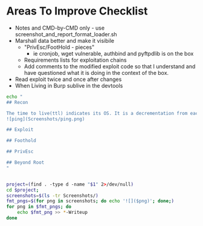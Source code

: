 # Areas To Improve Checklist

- Notes and CMD-by-CMD only - use screenshot_and_report_format_loader.sh
- Marshall data better and make it visibile
	- "PrivEsc/FootHold - pieces" 
		-  ie cronjob, wget vulnerable, authbind and pyftpdlib is on the box
	 - Requirements lists for exploitation chains
	 - Add comments to the modified exploit code so that I understand and have questioned what it is doing in the context of the box.
- Read exploit twice and once after changes
- When Living in Burp sublive in the devtools 


```bash
echo "
## Recon

The time to live(ttl) indicates its OS. It is a decrementation from each hop back to original ping sender. Linux is < 64, Windows is < 128.
![ping](Screenshots/ping.png)

## Exploit

## Foothold

## PrivEsc

## Beyond Root
"
```


```bash

project=(find . -type d -name "$1" 2>/dev/null)
cd $project;
screenshots=$(ls -tr Screenshots/)  
fmt_pngs=$(for png in screenshots; do echo '![]($png)'; done;)
for png in $fmt_pngs; do
	echo $fmt_png >> *-Writeup
done	

```